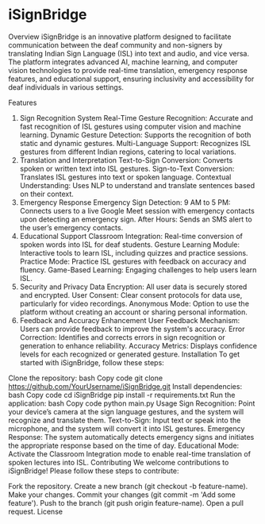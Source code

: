 # iSignBridge
Overview
iSignBridge is an innovative platform designed to facilitate communication between the deaf community and non-signers by translating Indian Sign Language (ISL) into text and audio, and vice versa. The platform integrates advanced AI, machine learning, and computer vision technologies to provide real-time translation, emergency response features, and educational support, ensuring inclusivity and accessibility for deaf individuals in various settings.

Features
1. Sign Recognition System
Real-Time Gesture Recognition: Accurate and fast recognition of ISL gestures using computer vision and machine learning.
Dynamic Gesture Detection: Supports the recognition of both static and dynamic gestures.
Multi-Language Support: Recognizes ISL gestures from different Indian regions, catering to local variations.
2. Translation and Interpretation
Text-to-Sign Conversion: Converts spoken or written text into ISL gestures.
Sign-to-Text Conversion: Translates ISL gestures into text or spoken language.
Contextual Understanding: Uses NLP to understand and translate sentences based on their context.
3. Emergency Response
Emergency Sign Detection:
9 AM to 5 PM: Connects users to a live Google Meet session with emergency contacts upon detecting an emergency sign.
After Hours: Sends an SMS alert to the user’s emergency contacts.
4. Educational Support
Classroom Integration: Real-time conversion of spoken words into ISL for deaf students.
Gesture Learning Module: Interactive tools to learn ISL, including quizzes and practice sessions.
Practice Mode: Practice ISL gestures with feedback on accuracy and fluency.
Game-Based Learning: Engaging challenges to help users learn ISL.
5. Security and Privacy
Data Encryption: All user data is securely stored and encrypted.
User Consent: Clear consent protocols for data use, particularly for video recordings.
Anonymous Mode: Option to use the platform without creating an account or sharing personal information.
6. Feedback and Accuracy Enhancement
User Feedback Mechanism: Users can provide feedback to improve the system's accuracy.
Error Correction: Identifies and corrects errors in sign recognition or generation to enhance reliability.
Accuracy Metrics: Displays confidence levels for each recognized or generated gesture.
Installation
To get started with iSignBridge, follow these steps:

Clone the repository:
bash
Copy code
git clone https://github.com/YourUsername/iSignBridge.git
Install dependencies:
bash
Copy code
cd iSignBridge
pip install -r requirements.txt
Run the application:
bash
Copy code
python main.py
Usage
Sign Recognition: Point your device’s camera at the sign language gestures, and the system will recognize and translate them.
Text-to-Sign: Input text or speak into the microphone, and the system will convert it into ISL gestures.
Emergency Response: The system automatically detects emergency signs and initiates the appropriate response based on the time of day.
Educational Mode: Activate the Classroom Integration mode to enable real-time translation of spoken lectures into ISL.
Contributing
We welcome contributions to iSignBridge! Please follow these steps to contribute:

Fork the repository.
Create a new branch (git checkout -b feature-name).
Make your changes.
Commit your changes (git commit -m 'Add some feature').
Push to the branch (git push origin feature-name).
Open a pull request.
License
